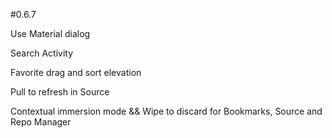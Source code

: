 #0.6.7

Use Material dialog

Search Activity

Favorite drag and sort elevation

Pull to refresh in Source

Contextual immersion mode && Wipe to discard for Bookmarks, Source and Repo Manager